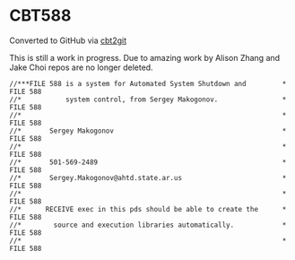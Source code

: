 # CBT588
Converted to GitHub via [cbt2git](https://github.com/wizardofzos/cbt2git)

This is still a work in progress. 
Due to amazing work by Alison Zhang and Jake Choi repos are no longer deleted.

```
//***FILE 588 is a system for Automated System Shutdown and         *   FILE 588
//*           system control, from Sergey Makogonov.                *   FILE 588
//*                                                                 *   FILE 588
//*       Sergey Makogonov                                          *   FILE 588
//*                                                                 *   FILE 588
//*       501-569-2489                                              *   FILE 588
//*       Sergey.Makogonov@ahtd.state.ar.us                         *   FILE 588
//*                                                                 *   FILE 588
//*      RECEIVE exec in this pds should be able to create the      *   FILE 588
//*        source and execution libraries automatically.            *   FILE 588
//*                                                                 *   FILE 588
```
